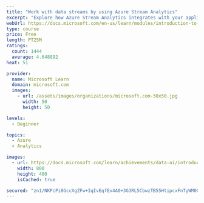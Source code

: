 ```yaml
---
title: "Work with data streams by using Azure Stream Analytics"
excerpt: "Explore how Azure Stream Analytics integrates with your applications or Internet of Things devices to gain insights with real-time streaming data."
webUrl: https://docs.microsoft.com/en-us/learn/modules/introduction-to-data-streaming/
type: course
price: Free
length: PT25M
ratings:
  count: 1444
  average: 4.648892
heat: 51

provider:
  name: Microsoft Learn
  domain: microsoft.com
  images:
    - url: /assets/images/organizations/microsoft.com-50x50.jpg
      width: 50
      height: 50

levels:
  - Beginner

topics:
  - Azure
  - Analytics

images:
  - url: https://docs.microsoft.com/learn/achievements/data-ai/introduction-to-data-streaming-badge-social.png
    width: 800
    height: 400
    isCached: true

secured: "zn1/NKPcPi8GccXgZFw+IqIvEqfEx4A0+3G3RL5CbwzTB55HtipcxFnTyWM0OIY1P0T7GM85f2f1w8gm2OiJ8Mc3yAEmcA3skYaLjLqVN+N2xipsv7wSaM2tyPqRNDZwLZALj7RxwlJYkLmSyOWkWsa443nYbX+gT+BcTlbxdEjXqs3/oqjqnnsI5g3T1H3EkiUDHCRDyqEfBmkJu/IjqWANQKm2xCql25L6s+LCeHVrKbiECer+NFQbrZ9GA1IFC2zFmqwv54kSZq5jJNx3eyCQt2SjcdXGjFUFyyBfDclThJNit9GYWu6JFN9KykcYaawihyQu+4vwMQBqR82iJo9P4HSXc1Tc35FQuoX1giDU8ng0mD0943yq/8OPaJ0ucHFytIq0KyTnRdaVfpjgVpk7DFAx4PofjnuSHp+FUJ8=;xQBXfkV9YDzRAE2AMg6L+A=="
---
```



